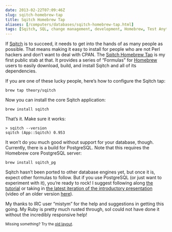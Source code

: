 ```yaml
--- 
date: 2013-02-22T07:09:46Z
slug: sqitch-homebrew-tap
title: Sqitch Homebrew Tap
aliases: [/computers/databases/sqitch-homebrew-tap.html]
tags: [Sqitch, SQL, change management, development, Homebrew, Test Anything Protocol, macOS]
---
```


<p>If <a href="http://sqitch.org/" title="Sqitch: Sane database schema change management">Sqitch</a> is to succeed, it needs to get into the hands of as many people as possible. That means making it easy to install for people who are not Perl hackers and don’t want to deal with CPAN. The <a href="https://github.com/theory/homebrew-sqitch">Sqitch Homebrew Tap</a> is my first public stab at that. It provides a series of “Formulas” for <a href="http://mxcl.github.com/homebrew/">Homebrew</a> users to easily download, build, and install Sqitch and all of its dependencies.</p>

<p>If you are one of these lucky people, here’s how to configure the Sqitch tap:</p>

<pre><code>brew tap theory/sqitch
</code></pre>

<p>Now you can install the core Sqitch application:</p>

<pre><code>brew install sqitch
</code></pre>

<p>That’s it. Make sure it works:</p>

<pre><code>&gt; sqitch --version
sqitch (App::Sqitch) 0.953
</code></pre>

<p>It won’t do you much good without support for your database, though.
Currently, there is a build for PostgreSQL. Note that this requires the
Homebrew core PostgreSQL server:</p>

<pre><code>brew install sqitch_pg
</code></pre>

<p>Sqitch hasn’t been ported to other database engines yet, but once it is, expect other formulas to follow. But if you use PostgreSQL (or just want to experiment with it), you’re ready to rock! I suggest following along <a href="https://github.com/theory/sqitch/blob/master/lib/sqitchtutorial.pod">the tutorial</a> or taking in <a href="https://speakerdeck.com/theory/sane-database-change-management-with-sqitch">the latest iteration of the introductory presentation</a> (video of an older version <a href="http://vimeo.com/50104469">here</a>).</p>

<p>My thanks to IRC user “mistym” for the help and suggestions in getting this going. My Ruby is pretty much rusted through, soI could not have done it without the incredibly responsive help!</p>

<p class="past"><small>Missing something? Try the <a rel="nofollow" href="http://past.justatheory.com/computers/databases/sqitch-homebrew-tap.html">old layout</a>.</small></p>


